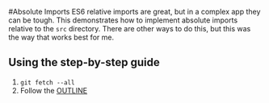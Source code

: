 #Absolute Imports
ES6 relative imports are great, but in a complex app they can be tough. This demonstrates how to implement absolute imports relative to the `src` directory. There are other ways to do this, but this was the way that works best for me.

## Using the step-by-step guide
1. `git fetch --all`
2. Follow the [OUTLINE](OUTLINE.md)
